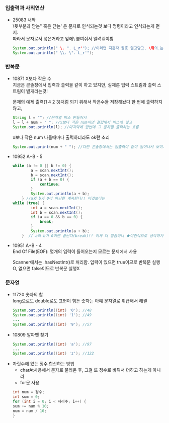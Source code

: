 ### 입출력과 사칙연산
- 25083 새싹  
  \뒷부분과 닫는" 혹은 닫는' 은 문자로 인식되는것 보다 명령이라고 인식되는게 먼저.  
  따라서 문자로서 넣은거라고 앞에\ 붙여줘서 알려줘야함  
  ```java  
  System.out.println(" \. ". L_r'"); //이러면 지혼자 괄호 열고닫고, \뒤의.는 뭔가요 물어봐삿고 난리
  System.out.println(" \\. \". L_r'");  
  ```  
  
### 반복문  
- 10871 X보다 작은 수  
  지금은 콘솔창에서 입력과 출력을 같이 하고 있지만, 실제론 입력 스트림과 출력 스트림이 별개라는것!  
  
  
  문제의 예제 출력(1 4 2 3)처럼 되기 위해서 작은수들 저장해놨다 한 번에 출력하지 않고,
  ```java  
  String l = ""; //문자열 박스 만들어서  
  l = l + num + " "; //x보다 작은 num이면 결합해서 박스에 넣고  
  System.out.println(l); //마지막에 한번에 그 문자열 출력하는 흐름  
  ```  
  x보다 작은 num 나올때마다 출력하더라도 ok란 소리   
  ```java  
  System.out.print(num + " "); //다만 콘솔창에서는 입출력이 같이 일어나서 보이기에는 예제출력과 안 같음  
  ```
- 10952 A+B - 5  
    ```java  
  while (a != 0 || b != 0) {
			a = scan.nextInt();
			b = scan.nextInt();
			if (a + b == 0) {
				continue;
			}
			System.out.println(a + b);
		} //a와 b가 0이 아닌한 계속한다!! 이것보다는
  while (true) {      
			int a = scan.nextInt();
			int b = scan.nextInt();
			if (a == 0 && b == 0) {
				break;
			}
			System.out.println(a + b);
		}  // a와 b가 0이면 끝난다(break)!! 이게 더 깔끔하니 ★이런식으로 생각하기~!!
    ```
- 10951 A+B - 4  
  End Of File(EOF): 몇개의 입력이 들어오는지 모르는 문제에서 사용  
  
  Scanner에서는 .hasNextInt()로 처리함. 입력이 있으면 true이므로 반복문 실행O, 없으면 false이므로 반복문 실행X
    
    
### 문자열
- 11720 숫자의 합  
  long으로도 double로도 표현이 힘든 숫자는 아예 문자열로 취급해서 해결
  ```java
  System.out.println((int) '0'); //48  
  System.out.println((int) '1'); //49  
  ...
  System.out.println((int) '9'); //57  
  ```  
- 10809 알파벳 찾기  
  ```java  
  System.out.println((int) 'a'); //97  
  ...
  System.out.println((int) 'z'); //122  
  ```
- 자릿수에 있는 정수 합산하는 방법  
  - charAt사용해서 문자로 불러온 후, 그걸 또 정수로 바꿔서 더하고 하는게 아니라  
  - for문 사용  
  ```java  
  int num = 정수;
  int sum = 0;
  for (int i = 0; i < 자리수; i++) {
  sum += num % 10;
  num = num / 10;
  }
  ```  
  
